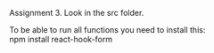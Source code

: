 Assignment 3. Look in the src folder. 

To be able to run all functions you need to install this:\
npm install react-hook-form
